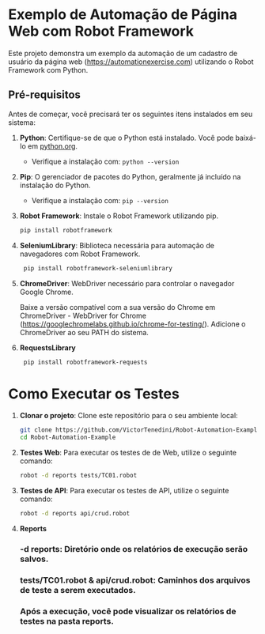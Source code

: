# Exemplo de Automação de Página Web com Robot Framework

Este projeto demonstra um exemplo da automação de um cadastro de usuário da página web (https://automationexercise.com) utilizando o Robot Framework com Python.

## Pré-requisitos

Antes de começar, você precisará ter os seguintes itens instalados em seu sistema:

1. **Python**: Certifique-se de que o Python está instalado. Você pode baixá-lo em [python.org](https://www.python.org/).
   - Verifique a instalação com: `python --version`

2. **Pip**: O gerenciador de pacotes do Python, geralmente já incluído na instalação do Python.
   - Verifique a instalação com: `pip --version`

3. **Robot Framework**: Instale o Robot Framework utilizando pip.
   ```bash
   pip install robotframework

4. **SeleniumLibrary**: Biblioteca necessária para automação de navegadores com Robot Framework.

   ```bash
    pip install robotframework-seleniumlibrary

5. **ChromeDriver**: WebDriver necessário para controlar o navegador Google Chrome.

    Baixe a versão compatível com a sua versão do Chrome em ChromeDriver - WebDriver for Chrome (https://googlechromelabs.github.io/chrome-for-testing/).
    Adicione o ChromeDriver ao seu PATH do sistema.

6. **RequestsLibrary**
   ```bash
    pip install robotframework-requests 

# Como Executar os Testes

1. **Clonar o projeto**: Clone este repositório para o seu ambiente local:

    ```bash
    git clone https://github.com/VictorTenedini/Robot-Automation-Example.git
    cd Robot-Automation-Example

2. **Testes Web**: Para executar os testes de de Web, utilize o seguinte comando:

    ```bash
    robot -d reports tests/TC01.robot

3. **Testes de API**: Para executar os testes de API, utilize o seguinte comando:

    ```bash
    robot -d reports api/crud.robot

4. **Reports**

    ### -d reports: Diretório onde os relatórios de execução serão salvos.

    ### tests/TC01.robot & api/crud.robot: Caminhos dos arquivos de teste a serem executados.

    ### Após a execução, você pode visualizar os relatórios de testes na pasta reports.